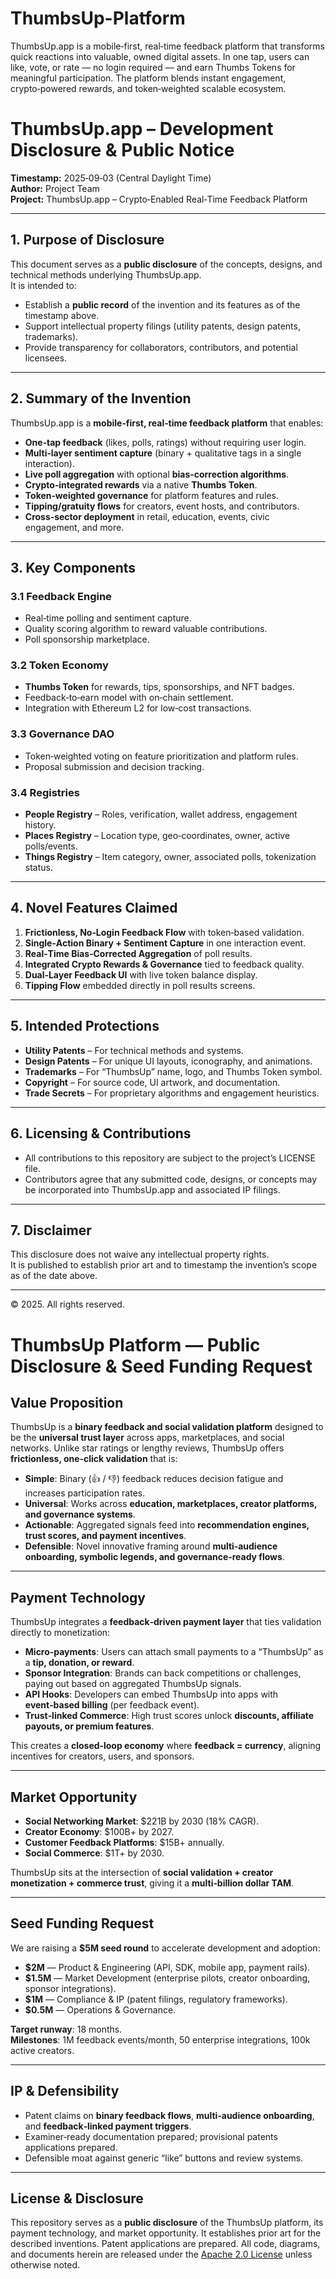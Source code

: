 # ThumbsUp-Platform
ThumbsUp.app is a mobile‑first, real‑time feedback platform that transforms quick reactions into valuable, owned digital assets. In one tap, users can like, vote, or rate — no login required — and earn Thumbs Tokens for meaningful participation. The platform blends instant engagement, crypto‑powered rewards, and token‑weighted scalable ecosystem.
# ThumbsUp.app – Development Disclosure & Public Notice
**Timestamp:** 2025‑09‑03 (Central Daylight Time)  
**Author:** Project Team  
**Project:** ThumbsUp.app – Crypto‑Enabled Real‑Time Feedback Platform

---

## 1. Purpose of Disclosure
This document serves as a **public disclosure** of the concepts, designs, and technical methods underlying ThumbsUp.app.  
It is intended to:
- Establish a **public record** of the invention and its features as of the timestamp above.
- Support intellectual property filings (utility patents, design patents, trademarks).
- Provide transparency for collaborators, contributors, and potential licensees.

---

## 2. Summary of the Invention
ThumbsUp.app is a **mobile‑first, real‑time feedback platform** that enables:
- **One‑tap feedback** (likes, polls, ratings) without requiring user login.
- **Multi‑layer sentiment capture** (binary + qualitative tags in a single interaction).
- **Live poll aggregation** with optional **bias‑correction algorithms**.
- **Crypto‑integrated rewards** via a native **Thumbs Token**.
- **Token‑weighted governance** for platform features and rules.
- **Tipping/gratuity flows** for creators, event hosts, and contributors.
- **Cross‑sector deployment** in retail, education, events, civic engagement, and more.

---

## 3. Key Components
### 3.1 Feedback Engine
- Real‑time polling and sentiment capture.
- Quality scoring algorithm to reward valuable contributions.
- Poll sponsorship marketplace.

### 3.2 Token Economy
- **Thumbs Token** for rewards, tips, sponsorships, and NFT badges.
- Feedback‑to‑earn model with on‑chain settlement.
- Integration with Ethereum L2 for low‑cost transactions.

### 3.3 Governance DAO
- Token‑weighted voting on feature prioritization and platform rules.
- Proposal submission and decision tracking.

### 3.4 Registries
- **People Registry** – Roles, verification, wallet address, engagement history.
- **Places Registry** – Location type, geo‑coordinates, owner, active polls/events.
- **Things Registry** – Item category, owner, associated polls, tokenization status.

---

## 4. Novel Features Claimed
1. **Frictionless, No‑Login Feedback Flow** with token‑based validation.
2. **Single‑Action Binary + Sentiment Capture** in one interaction event.
3. **Real‑Time Bias‑Corrected Aggregation** of poll results.
4. **Integrated Crypto Rewards & Governance** tied to feedback quality.
5. **Dual‑Layer Feedback UI** with live token balance display.
6. **Tipping Flow** embedded directly in poll results screens.

---

## 5. Intended Protections
- **Utility Patents** – For technical methods and systems.
- **Design Patents** – For unique UI layouts, iconography, and animations.
- **Trademarks** – For “ThumbsUp” name, logo, and Thumbs Token symbol.
- **Copyright** – For source code, UI artwork, and documentation.
- **Trade Secrets** – For proprietary algorithms and engagement heuristics.

---

## 6. Licensing & Contributions
- All contributions to this repository are subject to the project’s LICENSE file.
- Contributors agree that any submitted code, designs, or concepts may be incorporated into ThumbsUp.app and associated IP filings.

---

## 7. Disclaimer
This disclosure does not waive any intellectual property rights.  
It is published to establish prior art and to timestamp the invention’s scope as of the date above.

---

© 2025. All rights reserved.
# ThumbsUp Platform — Public Disclosure & Seed Funding Request

##  Value Proposition
ThumbsUp is a **binary feedback and social validation platform** designed to be the **universal trust layer** across apps, marketplaces, and social networks. Unlike star ratings or lengthy reviews, ThumbsUp offers **frictionless, one‑click validation** that is:
- **Simple**: Binary (👍 / 👎) feedback reduces decision fatigue and increases participation rates.
- **Universal**: Works across **education, marketplaces, creator platforms, and governance systems**.
- **Actionable**: Aggregated signals feed into **recommendation engines, trust scores, and payment incentives**.
- **Defensible**: Novel innovative framing around **multi‑audience onboarding, symbolic legends, and governance‑ready flows**.

---

##  Payment Technology
ThumbsUp integrates a **feedback‑driven payment layer** that ties validation directly to monetization:
- **Micro‑payments**: Users can attach small payments to a “ThumbsUp” as a **tip, donation, or reward**.
- **Sponsor Integration**: Brands can back competitions or challenges, paying out based on aggregated ThumbsUp signals.
- **API Hooks**: Developers can embed ThumbsUp into apps with **event‑based billing** (per feedback event).
- **Trust‑linked Commerce**: High trust scores unlock **discounts, affiliate payouts, or premium features**.

This creates a **closed‑loop economy** where **feedback = currency**, aligning incentives for creators, users, and sponsors.

---

##  Market Opportunity
- **Social Networking Market**: $221B by 2030 (18% CAGR).
- **Creator Economy**: $100B+ by 2027.
- **Customer Feedback Platforms**: $15B+ annually.
- **Social Commerce**: $1T+ by 2030.

ThumbsUp sits at the intersection of **social validation + creator monetization + commerce trust**, giving it a **multi‑billion dollar TAM**.

---

##  Seed Funding Request
We are raising a **$5M seed round** to accelerate development and adoption:
- **$2M** — Product & Engineering (API, SDK, mobile app, payment rails).
- **$1.5M** — Market Development (enterprise pilots, creator onboarding, sponsor integrations).
- **$1M** — Compliance & IP (patent filings, regulatory frameworks).
- **$0.5M** — Operations & Governance.

**Target runway**: 18 months.  
**Milestones**: 1M feedback events/month, 50 enterprise integrations, 100k active creators.

---

##  IP & Defensibility
- Patent claims on **binary feedback flows**, **multi‑audience onboarding**, and **feedback‑linked payment triggers**.
- Examiner‑ready documentation prepared; provisional patents applications prepared.
- Defensible moat against generic “like” buttons and review systems.

---

##  License & Disclosure
This repository serves as a **public disclosure** of the ThumbsUp platform, its payment technology, and market opportunity. It establishes prior art for the described inventions. Patent applications are prepared. All code, diagrams, and documents herein are released under the [Apache 2.0 License](https://www.apache.org/licenses/LICENSE-2.0) unless otherwise noted.

